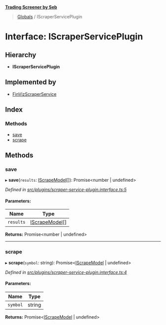 **[Trading Screener by Seb](../README.md)**

> [Globals](../globals.md) / IScraperServicePlugin

# Interface: IScraperServicePlugin

## Hierarchy

* **IScraperServicePlugin**

## Implemented by

* [FinVizScraperService](../classes/finvizscraperservice.md)

## Index

### Methods

* [save](iscraperserviceplugin.md#save)
* [scrape](iscraperserviceplugin.md#scrape)

## Methods

### save

▸ **save**(`results`: [IScrapeModel](iscrapemodel.md)[]): Promise\<number \| undefined>

*Defined in [src/plugins/scraper-service-plugin.interface.ts:5](https://github.com/wiewiur667/TradingScreener/blob/196ff12/src/plugins/scraper-service-plugin.interface.ts#L5)*

#### Parameters:

Name | Type |
------ | ------ |
`results` | [IScrapeModel](iscrapemodel.md)[] |

**Returns:** Promise\<number \| undefined>

___

### scrape

▸ **scrape**(`symbol`: string): Promise\<[IScrapeModel](iscrapemodel.md) \| undefined>

*Defined in [src/plugins/scraper-service-plugin.interface.ts:4](https://github.com/wiewiur667/TradingScreener/blob/196ff12/src/plugins/scraper-service-plugin.interface.ts#L4)*

#### Parameters:

Name | Type |
------ | ------ |
`symbol` | string |

**Returns:** Promise\<[IScrapeModel](iscrapemodel.md) \| undefined>
